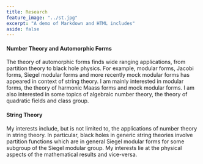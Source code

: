 ```yaml
---
title: Research 
feature_image: "../st.jpg"
excerpt: "A demo of Markdown and HTML includes"
aside: false
---
```

#### Number Theory and Automorphic Forms  
The theory of automorphic forms finds wide ranging applications, from partition theory to black hole physics. For example, modular forms, Jacobi forms, Siegel modular forms and more recently mock modular forms has appeared in context of string theory. I am mainly interested in modular forms, the theory of harmonic Maass forms and mock modular forms. I am also interested in some topics of algebraic number theory, the theory of quadratic fields and class group.  
#### String Theory  
My interests include, but is not limited to, the applications of number theory in string theory. In particular, black holes in generic string theories involve partition functions which are in general Siegel modular forms for some subgroup of the Siegel modular group. My interests lie at the physical aspects of the mathematical results and vice-versa.   
  
